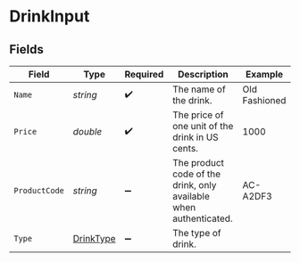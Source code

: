 # DrinkInput


## Fields

| Field                                                             | Type                                                              | Required                                                          | Description                                                       | Example                                                           |
| ----------------------------------------------------------------- | ----------------------------------------------------------------- | ----------------------------------------------------------------- | ----------------------------------------------------------------- | ----------------------------------------------------------------- |
| `Name`                                                            | *string*                                                          | :heavy_check_mark:                                                | The name of the drink.                                            | Old Fashioned                                                     |
| `Price`                                                           | *double*                                                          | :heavy_check_mark:                                                | The price of one unit of the drink in US cents.                   | 1000                                                              |
| `ProductCode`                                                     | *string*                                                          | :heavy_minus_sign:                                                | The product code of the drink, only available when authenticated. | AC-A2DF3                                                          |
| `Type`                                                            | [DrinkType](../../Models/Components/DrinkType.md)                 | :heavy_minus_sign:                                                | The type of drink.                                                |                                                                   |